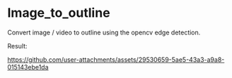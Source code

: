# Image_to_outline
Convert image / video to outline using the opencv edge detection.

Result:

https://github.com/user-attachments/assets/29530659-5ae5-43a3-a9a8-015143ebe1da

